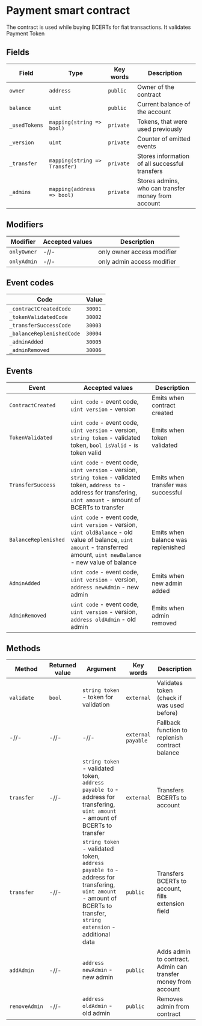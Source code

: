 # Payment smart contract

The contract is used while buying BCERTs for fiat transactions. It validates Payment Token

## Fields

| Field | Type | Key words | Description |
|---|---|---|---|
| `owner` | `address` | `public` | Owner of the contract |
| `balance` | `uint` | `public` | Current balance of the account |
| `_usedTokens` | `mapping(string => bool)` | `private` | Tokens, that were used previously |
| `_version` | `uint` | `private` | Counter of emitted events |
| `_transfer` | `mapping(string => Transfer)` | `private` | Stores information of all successful transfers |
| `_admins` | `mapping(address => bool)` | `private` | Stores admins, who can transfer money from account |

## Modifiers

| Modifier | Accepted values | Description |
|---|---|---|
| `onlyOwner` | -//- | only owner access modifier |
| `onlyAdmin` | -//- | only admin access modifier |

## Event codes

| Code | Value |
|---|---|
| `_contractCreatedCode` | `30001` |
| `_tokenValidatedCode` | `30002` |
| `_transferSuccessCode` | `30003` |
| `_balanceReplenishedCode` | `30004` |
| `_adminAdded` | `30005` |
| `_adminRemoved` | `30006` |

## Events

| Event | Accepted values | Description |
|---|---|---|
| `ContractCreated` | `uint code` - event code, `uint version` - version | Emits when contract created |
| `TokenValidated` | `uint code` - event code, `uint version` - version, `string token` - validated token, `bool isValid` - is token valid | Emits when token validated |
| `TransferSuccess` | `uint code` - event code, `uint version` - version, `string token` - validated token, `address to` - address for transfering, `uint amount` - amount of BCERTs to transfer | Emits when transfer was successful |
| `BalanceReplenished` | `uint code` - event code, `uint version` - version, `uint oldBalance` - old value of balance, `uint amount` - transferred amount, `uint newBalance` - new value of balance | Emits when balance was replenished |
| `AdminAdded` | `uint code` - event code, `uint version` - version, `address newAdmin` - new admin | Emits when new admin added |
| `AdminRemoved` | `uint code` - event code, `uint version` - version, `address oldAdmin` - old admin | Emits when admin removed |

## Methods

| Method | Returned value | Argument | Key words | Description |
|---|---|---|---|---|
| `validate` | `bool` | `string token` - token for validation | `external` | Validates token (check if was used before) |
| -//- | -//- | -//- | `external payable` | Fallback function to replenish contract balance |
| `transfer` | -//- | `string token` - validated token, `address payable to` - address for transfering, `uint amount` - amount of BCERTs to transfer | `external` | Transfers BCERTs to account |
| `transfer` | -//- | `string token` - validated token, `address payable to` - address for transfering, `uint amount` - amount of BCERTs to transfer, `string extension` - additional data | `public` | Transfers BCERTs to account, fills extension field |
| `addAdmin` | -//- | `address newAdmin` - new admin | `public` | Adds admin to contract. Admin can transfer money from account |
| `removeAdmin` | -//- | `address oldAdmin` - old admin | `public` | Removes admin from contract |
